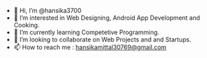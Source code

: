 - 👋 Hi, I’m @hansika3700
- 👀 I’m interested in Web Designing, Android App Development and Cooking.
- 🌱 I’m currently learning Competetive Programming.
- 💞️ I’m looking to collaborate on Web Projects and and Startups. 
- 📫 How to reach me : hansikamittal30769@gmail.com

<!---
hansika3700/hansika3700 is a ✨ special ✨ repository because its `README.md` (this file) appears on your GitHub profile.
You can click the Preview link to take a look at your changes.
--->

